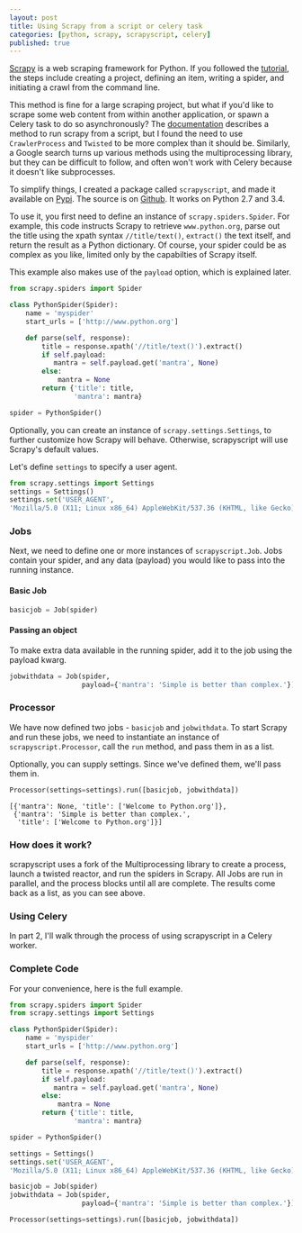 ```yaml
---
layout: post
title: Using Scrapy from a script or celery task
categories: [python, scrapy, scrapyscript, celery]
published: true
---
```


[Scrapy](http://scrapy.org) is a web scraping framework for Python. If you followed
the [tutorial](http://doc.scrapy.org/en/latest/intro/tutorial.html), the steps include
creating a project, defining an item, writing a spider, and initiating a crawl from
the command line.

This method is fine for a large scraping project, but what if you'd like to scrape
some web content from within another application, or spawn a Celery task to do so
asynchronously? The [documentation](http://doc.scrapy.org/en/latest/topics/practices.html#run-scrapy-from-a-script)
describes a method to run scrapy from a script, but I found the need to use
`CrawlerProcess` and `Twisted` to be more complex than it should be. Similarly, a Google
search turns up various methods using the multiprocessing library, but they
can be difficult to follow, and often won't work with Celery because it doesn't
like subprocesses.

To simplify things, I created a package called `scrapyscript`, and made it
available on [Pypi](https://pypi.python.org/pypi/scrapyscript). The source is on
[Github](https://github.com/jschnurr/scrapyscript). It works on Python 2.7 and 3.4.

To use it, you first need to define an instance of `scrapy.spiders.Spider`. For example,
this code instructs Scrapy to retrieve `www.python.org`, parse out the title using
the xpath syntax `//title/text()`, `extract()` the text itself, and return the result
as a Python dictionary. Of course, your spider could be as complex as you like, limited
only by the capabilties of Scrapy itself.

This example also makes use of the `payload` option, which is explained later.


```python
from scrapy.spiders import Spider

class PythonSpider(Spider):
    name = 'myspider'
    start_urls = ['http://www.python.org']

    def parse(self, response):
        title = response.xpath('//title/text()').extract()
        if self.payload:
           mantra = self.payload.get('mantra', None)
        else:
            mantra = None
        return {'title': title,
                'mantra': mantra}

spider = PythonSpider()
```

Optionally, you can create an instance of `scrapy.settings.Settings`, to further
customize how Scrapy will behave. Otherwise, scrapyscript will use Scrapy's
default values.

Let's define `settings` to specify a user agent.

```python
from scrapy.settings import Settings
settings = Settings()
settings.set('USER_AGENT',
'Mozilla/5.0 (X11; Linux x86_64) AppleWebKit/537.36 (KHTML, like Gecko) Chrome/50.0.2661.86 Safari/537.36')

```

### Jobs
Next, we need to define one or more instances of `scrapyscript.Job`.  Jobs contain your spider,
and any data (payload) you would like to pass into the running instance.

#### Basic Job

```python
basicjob = Job(spider)
```

#### Passing an object

To make extra data available in the running spider, add it to the job using the payload kwarg.

```python
jobwithdata = Job(spider,
                  payload={'mantra': 'Simple is better than complex.'})  # availabe in spider as self.payload
```

### Processor
We have now defined two jobs - `basicjob` and `jobwithdata`.  To start Scrapy and run these jobs,
we need to instantiate an instance of `scrapyscript.Processor`, call the `run` method, and pass
them in as a list.

Optionally, you can supply settings. Since we've defined them, we'll pass them in.

```python
Processor(settings=settings).run([basicjob, jobwithdata])
```

    [{'mantra': None, 'title': ['Welcome to Python.org']},
     {'mantra': 'Simple is better than complex.',
      'title': ['Welcome to Python.org']}]


### How does it work?
scrapyscript uses a fork of the Multiprocessing library to create a process, launch a twisted reactor,
and run the spiders in Scrapy.  All Jobs are run in parallel, and the process blocks until all
are complete.  The results come back as a list, as you can see above.

### Using Celery
In part 2, I'll walk through the process of using scrapyscript in a Celery worker.

### Complete Code
For your convenience, here is the full example.

```python
from scrapy.spiders import Spider
from scrapy.settings import Settings

class PythonSpider(Spider):
    name = 'myspider'
    start_urls = ['http://www.python.org']

    def parse(self, response):
        title = response.xpath('//title/text()').extract()
        if self.payload:
           mantra = self.payload.get('mantra', None)
        else:
            mantra = None
        return {'title': title,
                'mantra': mantra}

spider = PythonSpider()

settings = Settings()
settings.set('USER_AGENT',
'Mozilla/5.0 (X11; Linux x86_64) AppleWebKit/537.36 (KHTML, like Gecko) Chrome/50.0.2661.86 Safari/537.36')

basicjob = Job(spider)
jobwithdata = Job(spider,
                  payload={'mantra': 'Simple is better than complex.'})  # availabe in spider as self.payload

Processor(settings=settings).run([basicjob, jobwithdata])
```
